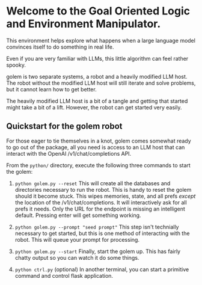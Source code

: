 # Welcome to the Goal Oriented Logic and Environment Manipulator.

This environment helps explore what happens when a large language
model convinces itself to do something in real life.

Even if you are very familiar with LLMs, this little algorithm can
feel rather spooky.

golem is two separate systems, a robot and a heavily modified LLM
host.  The robot without the modified LLM host will still iterate
and solve problems, but it cannot learn how to get better.

The heavily modified LLM host is a bit of a tangle and getting that
started might take a bit of a lift.  However, the robot can get
started very easily.

## Quickstart for the golem robot

For those eager to tie themselves in a knot, golem comes somewhat
ready to go out of the package, all you need is access to an LLM
host that can interact with the OpenAI /v1/chat/completions API.

From the `python/` directory, execute the following three commands
to start the golem:

1. `python golem.py --reset` This will create all the databases and
directories necessary to run the robot.  This is handy to reset
the golem should it become stuck.  This wipes memories, state,
and all prefs _except_ the location of the /v1/chat/completions.
It will interactively ask for all prefs it needs.  Only the URL
for the endpoint is missing an intelligent default.  Pressing
enter will get something working.

2. `python golem.py --prompt "seed prompt"`  This step isn't
technially necessary to get started, but this is one method of
interacting with the robot.  This will queue your prompt for
processing.

3. `python golem.py --start`  Finally, start the golem up. This
has fairly chatty output so you can watch it do some things.

4. `python ctrl.py` (optional) In another terminal, you can
start a primitive command and control flask application.

